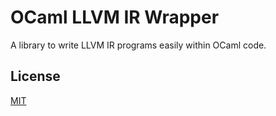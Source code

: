 # OCaml LLVM IR Wrapper

A library to write LLVM IR programs easily within OCaml code.

## License
[MIT](https://choosealicense.com/licenses/mit/)
